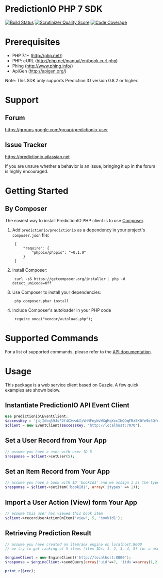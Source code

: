 PredictionIO PHP 7 SDK
====================

[![Build Status](https://travis-ci.org/PredictionIO/PredictionIO-PHP-SDK.png?branch=develop)](https://travis-ci.org/PredictionIO/PredictionIO-PHP-SDK)
[![Scrutinizer Quality Score](https://scrutinizer-ci.com/g/PredictionIO/PredictionIO-PHP-SDK/badges/quality-score.png?s=bba570e3add382f4f56fcba65ec0b4f0b8622091)](https://scrutinizer-ci.com/g/PredictionIO/PredictionIO-PHP-SDK/)
[![Code Coverage](https://scrutinizer-ci.com/g/PredictionIO/PredictionIO-PHP-SDK/badges/coverage.png?s=db1de9fde081fedd79346b4aba562ab56853ed45)](https://scrutinizer-ci.com/g/PredictionIO/PredictionIO-PHP-SDK/)

Prerequisites
=============

* PHP 7.1+ (http://php.net/)
* PHP: cURL (http://php.net/manual/en/book.curl.php)
* Phing (http://www.phing.info/)
* ApiGen (http://apigen.org/)

Note: This SDK only supports Prediction IO version 0.8.2 or higher.

Support
=======


Forum
-----

https://groups.google.com/group/predictionio-user


Issue Tracker
-------------

https://predictionio.atlassian.net

If you are unsure whether a behavior is an issue, bringing it up in the forum is highly encouraged.


Getting Started
===============


By Composer
-----------

The easiest way to install PredictionIO PHP client is to use [Composer](http://getcomposer.org/).

1. Add `predictionio/predictionio` as a dependency in your project's ``composer.json`` file:

        {
            "require": {
                "phppio/phppio": "~0.1.0"
            }
        }

2. Install Composer:

        curl -sS https://getcomposer.org/installer | php -d detect_unicode=Off

3. Use Composer to install your dependencies:

        php composer.phar install

4. Include Composer's autoloader in your PHP code

        require_once("vendor/autoload.php");


Supported Commands
==================

For a list of supported commands, please refer to the
[API documentation](http://docs.prediction.io/php/api/).


Usage
=====

This package is a web service client based on Guzzle.
A few quick examples are shown below.

Instantiate PredictionIO API Event Client
-----------------------------------

```PHP
use predictionio\EventClient;
$accessKey = 'j4jIdbq59JsF2f4CXwwkIiVHNFnyNvWXqMqXxcIbQDqFRz5K0fe9e3QfqjKwvW3O';
$client = new EventClient($accessKey, 'http://localhost:7070');
```

Set a User Record from Your App
-------------------------------

```PHP
// assume you have a user with user ID 5
$response = $client->setUser(5);
```


Set an Item Record from Your App
---------------------------------

```PHP
// assume you have a book with ID 'bookId1' and we assign 1 as the type ID for book
$response = $client->setItem('bookId1', array('itypes' => 1));
```


Import a User Action (View) form Your App
-----------------------------------------

```PHP
// assume this user has viewed this book item
$client->recordUserActionOnItem('view', 5, 'bookId1');
```


Retrieving Prediction Result
----------------------------

```PHP
// assume you have created an itemrank engine on localhost:8000
// we try to get ranking of 5 items (item IDs: 1, 2, 3, 4, 5) for a user (user ID 7)

$engineClient = new EngineClient('http://localhost:8000');
$response = $engineClient->sendQuery(array('uid'=>7, 'iids'=>array(1,2,3,4,5)));

print_r($rec);
```
